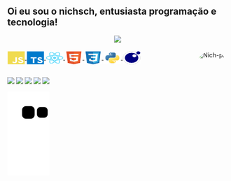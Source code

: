 ## Oi eu sou o nichsch, entusiasta  programação e tecnologia!
<div align="center">
  <a href="https://github.com/nichsch">
  <img height="180em" src="https://github-readme-stats.vercel.app/api?username=nichsch&show_icons=true&theme=dracula&include_all_commits=true&count_private=true"/>
 <!--  <img height="180em" src="https://github-readme-stats.vercel.app/api/top-langs/?username=nichsch&layout=compact&langs_count=7&theme=dracula"/> -->
</div>
<div style="display: inline_block"><br>
  <img align="center" alt="Nich-Js" height="30" width="40" src="https://raw.githubusercontent.com/devicons/devicon/master/icons/javascript/javascript-plain.svg">
  <img align="center" alt="Nich-Ts" height="30" width="40" src="https://raw.githubusercontent.com/devicons/devicon/master/icons/typescript/typescript-plain.svg">
  <img align="center" alt="Nich-React" height="30" width="40" src="https://raw.githubusercontent.com/devicons/devicon/master/icons/react/react-original.svg">
  <img align="center" alt="Nich-HTML" height="30" width="40" src="https://raw.githubusercontent.com/devicons/devicon/master/icons/html5/html5-original.svg">
  <img align="center" alt="Nich-CSS" height="30" width="40" src="https://raw.githubusercontent.com/devicons/devicon/master/icons/css3/css3-original.svg">
  <img align="center" alt="Nich-Python" height="30" width="40" src="https://raw.githubusercontent.com/devicons/devicon/master/icons/python/python-original.svg">
  <img align="center" alt="Nich-Lua" height="30" width="40" src="https://raw.githubusercontent.com/devicons/devicon/master/icons/lua/lua-original.svg">
  <img align="right" alt="Nich-pic" height="150" style="border-radius:50px;" src="https://avatars.githubusercontent.com/u/60017943?s=400&u=0e48d31ef500442854ff0c6466386b5b914ff3cd&v=4">
</div>
  
  ##
 
<div> 
  <a href="https://www.youtube.com/channel/UCLyb5Sd3OxkYlKSvynbFaTw" target="_blank"><img src="https://img.shields.io/badge/YouTube-FF0000?style=for-the-badge&logo=youtube&logoColor=white" target="_blank"></a>
  <a href="https://instagram.com/nicholas_sch" target="_blank"><img src="https://img.shields.io/badge/-Instagram-%23E4405F?style=for-the-badge&logo=instagram&logoColor=white" target="_blank"></a>
 	<a href="https://www.twitch.tv/nichsch" target="_blank"><img src="https://img.shields.io/badge/Twitch-9146FF?style=for-the-badge&logo=twitch&logoColor=white" target="_blank"></a>
 <a href="https://discord.gg/reverserp" target="_blank"><img src="https://img.shields.io/badge/Discord-7289DA?style=for-the-badge&logo=discord&logoColor=white" target="_blank"></a> 
  <a href = "nichschei@gmail.com"><img src="https://img.shields.io/badge/-Gmail-%23333?style=for-the-badge&logo=gmail&logoColor=white" target="_blank"></a>
 
  ![Snake animation](https://github.com/rafaballerini/rafaballerini/blob/output/github-contribution-grid-snake.svg)
 
</div>
